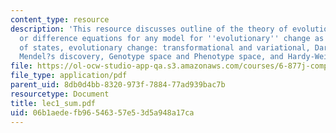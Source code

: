 ```yaml
---
content_type: resource
description: 'This resource discusses outline of the theory of evolution, reccurrence
  or difference equations for any model for ''evolutionary'' change as a sequence
  of states, evolutionary change: transformational and variational, Darwin?s theory,
  Mendel?s discovery, Genotype space and Phenotype space, and Hardy-Weinberg proportions.'
file: https://ol-ocw-studio-app-qa.s3.amazonaws.com/courses/6-877j-computational-evolutionary-biology-fall-2005/06b1aedefb96546357e53d5a948a17ca_lec1_sum.pdf
file_type: application/pdf
parent_uid: 8db0d4bb-8320-973f-7884-77ad939bac7b
resourcetype: Document
title: lec1_sum.pdf
uid: 06b1aede-fb96-5463-57e5-3d5a948a17ca
---
```

